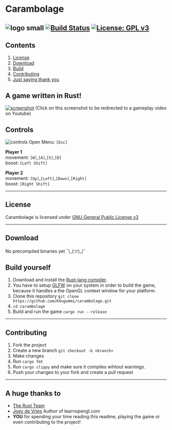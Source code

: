 # Carambolage
![logo small](other/logo-small.png "Carambolage") [![Build Status](https://api.travis-ci.com/K4ugummi/carambolage.svg?branch=master)](https://travis-ci.com/K4ugummi/carambolage) [![License: GPL v3](https://img.shields.io/badge/License-GPL%20v3-blue.svg)](https://www.gnu.org/licenses/gpl-3.0)
---

## Contents
1. [License](#license)
2. [Download](#download)
3. [Build](#build-yourself)
3. [Contributing](#contributing)
4. [Just saying thank you](#a-huge-thanks-to)

## A game written in Rust!

[![screenshot](https://media.githubusercontent.com/media/K4ugummi/carambolage/master/other/screen-ingame.PNG "Gameplay video on Youtube")](https://youtu.be/sDVB_pLf2us)
(Click on this screenshot to be redirected to a gameplay video on Youtube)

## Controls
![controls](https://media.githubusercontent.com/media/K4ugummi/carambolage/master/other/controls.jpg "Controls")
Open Menu: `[Esc]`  

**Player 1**  
movement:  `[W]`,`[A]`,`[S]`,`[D]`  
boost: `[Left Shift]`  

**Player 2**  
movement: `[Up]`,`[Left]`,`[Down]`,`[Right]`  
boost: `[Right Shift]`  

---

## License
Carambolage is licensed under [GNU General Public License v3](/LICENSE)

---

## Download
No precompiled binaries yet ¯\\\_(ツ)\_/¯

## Build yourself
1. Download and install the [Rust-lang compiler](https://www.rust-lang.org/).
2. You have to setup [GLFW](https://www.glfw.org/) on your system in order to build the game, because it handles a the OpenGL context window for your platform.
3. Clone this repository `git clone https://github.com/K4ugummi/carambolage.git`
4. `cd carambolage`
5. Build and run the game `cargo run --release`

---

## Contributing
1. Fork the project
2. Create a new branch `git checkout -b <branch>`
3. Make changes
4. Run `cargo fmt`
5. Run `cargo clippy` and make sure it compiles wihtout warnings.
6. Push your changes to your fork and create a pull request

---

## A huge thanks to
- [The Rust Team](https://www.rust-lang.org/en-US/team.html)
- [Joey de Vries](https://joeydevries.com/) Author of learnopengl.com
- **YOU** for spending your time reading this readme, playing the game or even contributing to the project!
